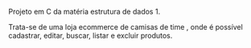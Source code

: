 
Projeto em C da matéria estrutura de dados 1.

Trata-se de uma loja ecommerce de camisas de time , onde é possível cadastrar, editar, buscar, listar e excluir produtos.
 
